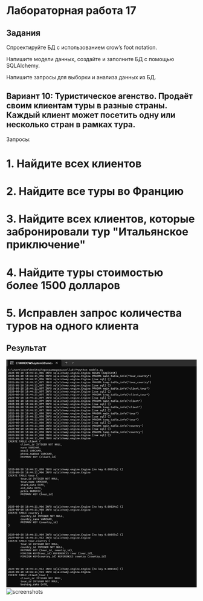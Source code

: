 # Лабораторная работа 17
## Задания 
Спроектируйте БД с использованием crow’s foot notation.

Напишите модели данных, создайте и заполните БД с помощью SQLAlchemy.

Напишите запросы для выборки и анализа данных из БД.

## Вариант 10: Туристическое агенство. Продаёт своим клиентам туры в разные страны. Каждый клиент может посетить одну или несколько стран в рамках тура.
Запросы:

# 1. Найдите всех клиентов

# 2. Найдите все туры во Францию

# 3. Найдите всех клиентов, которые забронировали тур "Итальянское приключение"

# 4. Найдите туры стоимостью более 1500 долларов

# 5. Исправлен запрос количества туров на одного клиента

## Результат
![screenshots](L17_models.png)
![screenshots](L17_request.png)
